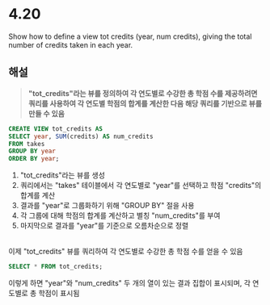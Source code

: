 # 4.20
Show how to define a view tot credits (year, num credits), giving the total number of credits taken in each year.

## 해설
>**"tot_credits"라는 뷰를 정의하여 각 연도별로 수강한 총 학점 수를 제공하려면 쿼리를 사용하여 각 연도별 학점의 합계를 계산한 다음 해당 쿼리를 기반으로 뷰를 만들 수 있음**
```sql
CREATE VIEW tot_credits AS
SELECT year, SUM(credits) AS num_credits
FROM takes
GROUP BY year
ORDER BY year;
```
1. "tot_credits"라는 뷰를 생성
2. 쿼리에서는 "takes" 테이블에서 각 연도별로 "year"를 선택하고 학점 "credits"의 합계를 계산
3. 결과를 "year"로 그룹화하기 위해 "GROUP BY" 절을 사용
4. 각 그룹에 대해 학점의 합계를 계산하고 별칭 "num_credits"를 부여
5. 마지막으로 결과를 "year"를 기준으로 오름차순으로 정렬
   
<br>
이제 "tot_credits" 뷰를 쿼리하여 각 연도별로 수강한 총 학점 수를 얻을 수 있음

```sql
SELECT * FROM tot_credits;
```
이렇게 하면 "year"와 "num_credits" 두 개의 열이 있는 결과 집합이 표시되며, 각 연도별로 총 학점이 표시됨